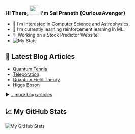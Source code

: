 ### Hi There, <img src="https://raw.githubusercontent.com/MartinHeinz/MartinHeinz/master/wave.gif" width="30px"> I'm Sai Praneth (CuriousAvenger)

- 👀 I’m interested in Computer Science and Astrophysics.
- 🌱 I’m currently learning reinforcement learning in ML.
- ✨ Working on a Stock Predictor Website!
- ![My Stats](https://komarev.com/ghpvc/?username=curiousavenger)

## 📘 Latest Blog Articles

- [Quantum Tennis](https://curiousavenger.net/blog-QT.html)
- [Teleporation](https://curiousavenger.net/blog-TP.html)
- [Quantum Field Theory](https://curiousavenger.net/blog-QFT.html)
- [Higgs Boson](https://curiousavenger.net/blog-HB.html)


▶ [...more blog articles](https://curiousavenger.net/blog-home.html)


## &#x1f4c8; My GitHub Stats

![My GitHub Stats](https://github-readme-stats.vercel.app/api?username=curiousavenger&include_all_commits=true&hide_border=true&layout=compact&theme=dark&bg_color=0D1117)
